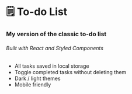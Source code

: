# 🗒 To-do List

### My version of the classic to-do list

###### Built with React and Styled Components

- All tasks saved in local storage
- Toggle completed tasks without deleting them
- Dark / light themes
- Mobile friendly
